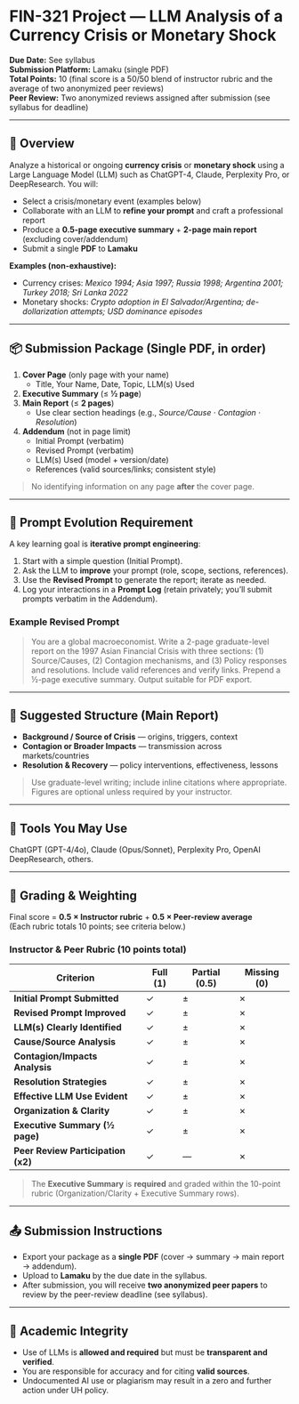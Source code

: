 # FIN-321 Project — LLM Analysis of a Currency Crisis or Monetary Shock

**Due Date:** See syllabus  
**Submission Platform:** Lamaku (single PDF)  
**Total Points:** 10 (final score is a 50/50 blend of instructor rubric and the average of two anonymized peer reviews)  
**Peer Review:** Two anonymized reviews assigned after submission (see syllabus for deadline)

---

## 🎯 Overview
Analyze a historical or ongoing **currency crisis** or **monetary shock** using a Large Language Model (LLM) such as ChatGPT-4, Claude, Perplexity Pro, or DeepResearch. You will:
- Select a crisis/monetary event (examples below)
- Collaborate with an LLM to **refine your prompt** and craft a professional report
- Produce a **0.5-page executive summary** + **2-page main report** (excluding cover/addendum)
- Submit a single **PDF** to **Lamaku**

**Examples (non-exhaustive):**
- Currency crises: *Mexico 1994; Asia 1997; Russia 1998; Argentina 2001; Turkey 2018; Sri Lanka 2022*  
- Monetary shocks: *Crypto adoption in El Salvador/Argentina; de-dollarization attempts; USD dominance episodes*

---

## 📦 Submission Package (Single PDF, in order)
1. **Cover Page** (only page with your name)  
   - Title, Your Name, Date, Topic, LLM(s) Used
2. **Executive Summary** (≤ **½ page**)  
3. **Main Report** (≤ **2 pages**)  
   - Use clear section headings (e.g., *Source/Cause · Contagion · Resolution*)
4. **Addendum** (not in page limit)  
   - Initial Prompt (verbatim)  
   - Revised Prompt (verbatim)  
   - LLM(s) Used (model + version/date)  
   - References (valid sources/links; consistent style)

> No identifying information on any page **after** the cover page.

---

## 🔁 Prompt Evolution Requirement
A key learning goal is **iterative prompt engineering**:
1. Start with a simple question (Initial Prompt).  
2. Ask the LLM to **improve** your prompt (role, scope, sections, references).  
3. Use the **Revised Prompt** to generate the report; iterate as needed.  
4. Log your interactions in a **Prompt Log** (retain privately; you’ll submit prompts verbatim in the Addendum).

### Example Revised Prompt
> You are a global macroeconomist. Write a 2-page graduate-level report on the 1997 Asian Financial Crisis with three sections: (1) Source/Causes, (2) Contagion mechanisms, and (3) Policy responses and resolutions. Include valid references and verify links. Prepend a ½-page executive summary. Output suitable for PDF export.

---

## 🧪 Suggested Structure (Main Report)
- **Background / Source of Crisis** — origins, triggers, context  
- **Contagion or Broader Impacts** — transmission across markets/countries  
- **Resolution & Recovery** — policy interventions, effectiveness, lessons  

> Use graduate-level writing; include inline citations where appropriate. Figures are optional unless required by your instructor.

---

## 🧰 Tools You May Use
ChatGPT (GPT-4/4o), Claude (Opus/Sonnet), Perplexity Pro, OpenAI DeepResearch, others.

---

## 🧾 Grading & Weighting
Final score = **0.5 × Instructor rubric** + **0.5 × Peer-review average**  
(Each rubric totals 10 points; see criteria below.)

### Instructor & Peer Rubric (10 points total)
| Criterion | Full (1) | Partial (0.5) | Missing (0) |
|---|---|---|---|
| **Initial Prompt Submitted** | ✓ | ± | ✗ |
| **Revised Prompt Improved** | ✓ | ± | ✗ |
| **LLM(s) Clearly Identified** | ✓ | ± | ✗ |
| **Cause/Source Analysis** | ✓ | ± | ✗ |
| **Contagion/Impacts Analysis** | ✓ | ± | ✗ |
| **Resolution Strategies** | ✓ | ± | ✗ |
| **Effective LLM Use Evident** | ✓ | ± | ✗ |
| **Organization & Clarity** | ✓ | ± | ✗ |
| **Executive Summary (½ page)** | ✓ | ± | ✗ |
| **Peer Review Participation (x2)** | ✓ | — | ✗ |

> The **Executive Summary** is **required** and graded within the 10-point rubric (Organization/Clarity + Executive Summary rows).

---

## 📤 Submission Instructions
- Export your package as a **single PDF** (cover → summary → main report → addendum).  
- Upload to **Lamaku** by the due date in the syllabus.  
- After submission, you will receive **two anonymized peer papers** to review by the peer-review deadline (see syllabus).

---

## 📎 Academic Integrity
- Use of LLMs is **allowed and required** but must be **transparent and verified**.  
- You are responsible for accuracy and for citing **valid sources**.  
- Undocumented AI use or plagiarism may result in a zero and further action under UH policy.
